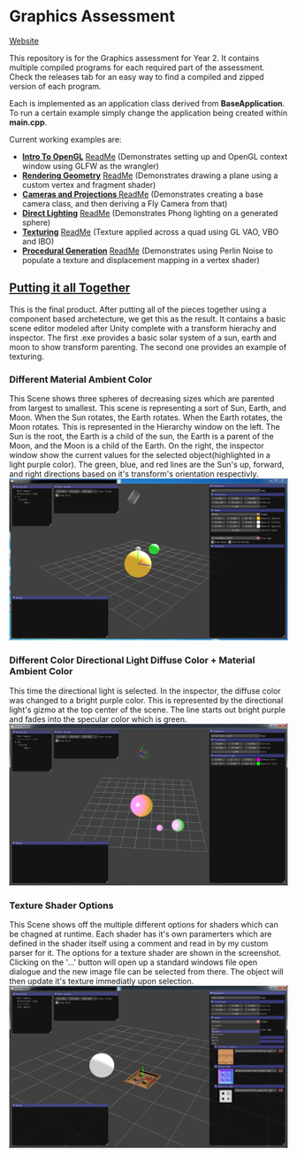 # Graphics Assessment

[Website](https://bennybroseph.github.io/OpenGL_Graphics_Assessment/)

This repository is for the Graphics assessment for Year 2. It contains multiple compiled programs for each required part of the assessment. Check the releases tab for an easy way to find a compiled and zipped version of each program.

Each is implemented as an application class derived from <b>BaseApplication</b>. To run a certain example simply change the application being created within <b>main.cpp</b>.

Current working examples are:

- [<b>Intro To OpenGL</b>](https://github.com/bennybroseph/Year-2/releases/tag/1.0) [ReadMe](https://docs.google.com/document/d/1IJtbUiv4CHTNCCFirTcbIrJLG3M_SDe69oCyLwc9VXA/edit?usp=sharing) (Demonstrates setting up and OpenGL context window using GLFW as the wrangler)
- [<b>Rendering Geometry</b>](https://github.com/bennybroseph/Year-2/releases/tag/2.0) [ReadMe](https://docs.google.com/document/d/1CiJHh5O7DcQRhr8fZIBz0Rn27rjLUC5KNMHLDtJHbd0/edit?usp=sharing) (Demonstrates drawing a plane using a custom vertex and fragment shader)
- [<b>Cameras and Projections </b>](https://github.com/bennybroseph/Year-2/releases/tag/3.0) [ReadMe](https://docs.google.com/document/d/1a_Q5JioL1uQwTnFrGCcOtHEKER8AlBrvRzfOq5VKiBY/edit?usp=sharing) (Demonstrates creating a base camera class, and then deriving a Fly Camera from that)
- [<b>Direct Lighting</b>](https://github.com/bennybroseph/Year-2/releases/tag/4.0) [ReadMe](https://docs.google.com/document/d/1psDq-5ZGS4HmRJM-wTsZh7sAoNPN571RmVKBRjApkb8/edit?usp=sharing) (Demonstrates Phong lighting on a generated sphere)
- [<b>Texturing</b>](https://github.com/bennybroseph/Year-2/releases/tag/5.0) [ReadMe](https://docs.google.com/document/d/1hLMMU4T2_JenmmOphJ3VL_8IbrAM5NkgmmPMXekbGME/edit?usp=sharing) (Texture applied across a quad using GL VAO, VBO and IBO)
- [<b>Procedural Generation</b>](https://github.com/bennybroseph/Year-2/releases/tag/6.0) [ReadMe](https://docs.google.com/document/d/1psDq-5ZGS4HmRJM-wTsZh7sAoNPN571RmVKBRjApkb8/edit?usp=sharing) (Demonstrates using Perlin Noise to populate a texture and displacement mapping in a vertex shader)

## [<b>Putting it all Together</b>](https://github.com/bennybroseph/Year-2/releases/tag/Final)
This is the final product. After putting all of the pieces together using a component based archetecture, we get this as the result. It contains a basic scene editor modeled after Unity complete with a transform hierachy and inspector. The first .exe provides a basic solar system of a sun, earth and moon to show transform parenting. The second one provides an example of texturing.

### Different Material Ambient Color
This Scene shows three spheres of decreasing sizes which are parented from largest to smallest. This scene is representing a sort of Sun, Earth,  and Moon. When the Sun rotates, the Earth rotates. When the Earth rotates, the Moon rotates. This is represented in the Hierarchy window on the left. The Sun is the root, the Earth is a child of the sun, the Earth is a parent of the Moon, and the Moon is a child of the Earth. On the right, the inspector window show the current values for the selected object(highlighted in a light purple color). The green, blue, and red lines are the Sun's up, forward, and right directions based on it's transform's orientation respectivly.
![Alt text](Images/SolarSystemSun.PNG?raw=true)
### Different Color Directional Light Diffuse Color + Material Ambient Color
This time the directional light is selected. In the inspector, the diffuse color was changed to a bright purple color. This is represented by the directional light's gizmo at the top center of the scene. The line starts out bright purple and fades into the specular color which is green.
![Alt text](Images/SolarSystemDirectionalLight.PNG?raw=true)
### Texture Shader Options
This Scene shows off the multiple different options for shaders which can be chagned at runtime. Each shader has it's own paramerters which are defined in the shader itself using a comment and read in by my custom parser for it. The options for a texture shader are shown in the screenshot. Clicking on the '...' button will open up a standard windows file open dialogue and the new image file can be selected from there. The object will then update it's texture immediatly upon selection.
![Alt text](Images/ShaderTexture.PNG?raw=true)
